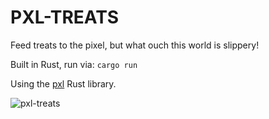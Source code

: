 # PXL-TREATS

Feed treats to the pixel, but what ouch this world is slippery!

Built in Rust, run via: `cargo run`

Using the [pxl](https://github.com/casey/pxl) Rust library.

![pxl-treats](https://user-images.githubusercontent.com/136651/41947924-6533b2d2-7988-11e8-9c94-a31fa8f4ca29.gif)
